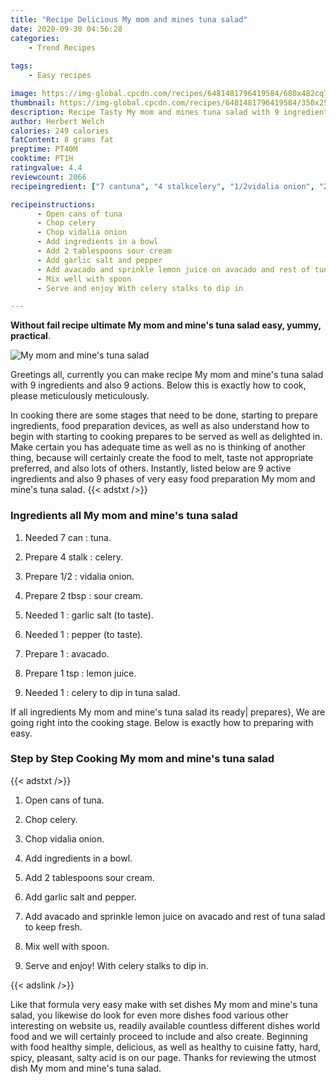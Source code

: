 ```yaml
---
title: "Recipe Delicious My mom and mines tuna salad"
date: 2020-09-30 04:56:28
categories:
    - Trend Recipes
    
tags:
    - Easy recipes

image: https://img-global.cpcdn.com/recipes/6481481796419584/680x482cq70/my-mom-and-mines-tuna-salad-recipe-main-photo.jpg
thumbnail: https://img-global.cpcdn.com/recipes/6481481796419584/350x250cq70/my-mom-and-mines-tuna-salad-recipe-main-photo.jpg
description: Recipe Tasty My mom and mines tuna salad with 9 ingredients and 9 stages of easy cooking.
author: Herbert Welch
calories: 249 calories
fatContent: 8 grams fat
preptime: PT40M
cooktime: PT1H
ratingvalue: 4.4
reviewcount: 2066
recipeingredient: ["7 cantuna", "4 stalkcelery", "1/2vidalia onion", "2 tbspsour cream", "1garlic salt to taste", "1pepper to taste", "1avacado", "1 tsplemon juice", "1celery to dip in tuna salad"]

recipeinstructions: 
      - Open cans of tuna 
      - Chop celery 
      - Chop vidalia onion 
      - Add ingredients in a bowl 
      - Add 2 tablespoons sour cream 
      - Add garlic salt and pepper 
      - Add avacado and sprinkle lemon juice on avacado and rest of tuna salad to keep fresh 
      - Mix well with spoon 
      - Serve and enjoy With celery stalks to dip in

---
```




**Without fail recipe ultimate My mom and mine&#39;s tuna salad easy, yummy, practical**. 


![My mom and mine&#39;s tuna salad](https://img-global.cpcdn.com/recipes/6481481796419584/680x482cq70/my-mom-and-mines-tuna-salad-recipe-main-photo.jpg "My mom and mine&#39;s tuna salad")




Greetings all, currently you can make recipe My mom and mine&#39;s tuna salad with 9 ingredients and also 9 actions. Below this is exactly how to cook, please meticulously meticulously.

In cooking there are some stages that need to be done, starting to prepare ingredients, food preparation devices, as well as also understand how to begin with starting to cooking prepares to be served as well as delighted in. Make certain you has adequate time as well as no is thinking of another thing, because will certainly create the food to melt, taste not appropriate preferred, and also lots of others. Instantly, listed below are 9 active ingredients and also 9 phases of very easy food preparation My mom and mine&#39;s tuna salad.
{{< adstxt />}}

### Ingredients all My mom and mine&#39;s tuna salad


1. Needed 7 can : tuna.

1. Prepare 4 stalk : celery.

1. Prepare 1/2 : vidalia onion.

1. Prepare 2 tbsp : sour cream.

1. Needed 1 : garlic salt (to taste).

1. Needed 1 : pepper (to taste).

1. Prepare 1 : avacado.

1. Prepare 1 tsp : lemon juice.

1. Needed 1 : celery to dip in tuna salad.



If all ingredients My mom and mine&#39;s tuna salad its ready| prepares}, We are going right into the cooking stage. Below is exactly how to preparing with easy.

### Step by Step Cooking My mom and mine&#39;s tuna salad

{{< adstxt />}}


1. Open cans of tuna.



1. Chop celery.



1. Chop vidalia onion.



1. Add ingredients in a bowl.



1. Add 2 tablespoons sour cream.



1. Add garlic salt and pepper.



1. Add avacado and sprinkle lemon juice on avacado and rest of tuna salad to keep fresh.



1. Mix well with spoon.



1. Serve and enjoy! With celery stalks to dip in.





{{< adslink />}}

Like that formula very easy make with set dishes My mom and mine&#39;s tuna salad, you likewise do look for even more dishes food various other interesting on website us, readily available countless different dishes world food and we will certainly proceed to include and also create. Beginning with food healthy simple, delicious, as well as healthy to cuisine fatty, hard, spicy, pleasant, salty acid is on our page. Thanks for reviewing the utmost dish My mom and mine&#39;s tuna salad.
